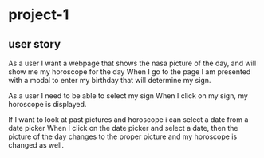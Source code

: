 # project-1


## user story
As a user I want a webpage that shows the nasa picture of the day, and will show me my horoscope for the day
When I go to the page I am presented with a modal to enter my birthday that will determine my sign.

As a user I need to be able to select my sign
When I click on my sign, my horoscope is displayed.

If I want to look at past pictures and horoscope i can select a date from a date picker
When I click on the date picker and select a date, then the picture of the day changes to the proper picture and my horoscope is changed as well.

